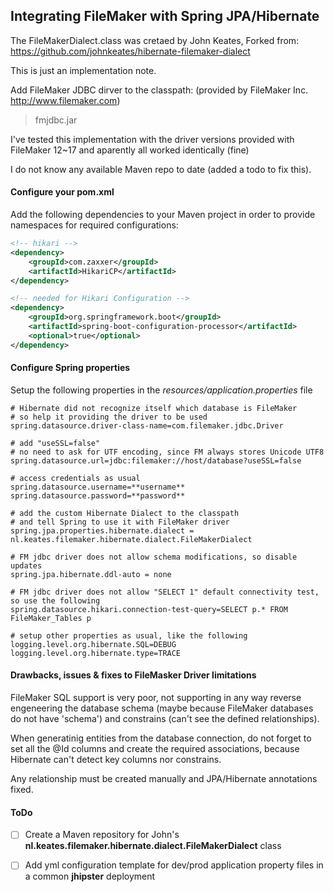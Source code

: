 ## Integrating FileMaker with Spring JPA/Hibernate

The FileMakerDialect.class was cretaed by John Keates, 
Forked from: https://github.com/johnkeates/hibernate-filemaker-dialect

This is just an implementation note.

Add FileMaker JDBC dirver to the classpath:
(provided by FileMaker Inc. http://www.filemaker.com)

> fmjdbc.jar

I've tested this implementation with the driver versions provided with FileMaker 12~17 and aparently all worked identically (fine)

I do not know any available Maven repo to date (added a todo to fix this).

#### Configure your pom.xml

Add the following dependencies to your Maven project in order to provide namespaces for required configurations:
```xml
<!-- hikari -->
<dependency>
    <groupId>com.zaxxer</groupId>
    <artifactId>HikariCP</artifactId>
</dependency>

<!-- needed for Hikari Configuration -->
<dependency>
    <groupId>org.springframework.boot</groupId>
    <artifactId>spring-boot-configuration-processor</artifactId>
    <optional>true</optional>
</dependency>
```

#### Configure Spring properties

Setup the following properties in the *resources/application.properties* file

```properties
# Hibernate did not recognize itself which database is FileMaker
# so help it providing the driver to be used
spring.datasource.driver-class-name=com.filemaker.jdbc.Driver

# add "useSSL=false"
# no need to ask for UTF encoding, since FM always stores Unicode UTF8
spring.datasource.url=jdbc:filemaker://host/database?useSSL=false

# access credentials as usual
spring.datasource.username=**username**
spring.datasource.password=**password**

# add the custom Hibernate Dialect to the classpath
# and tell Spring to use it with FileMaker driver
spring.jpa.properties.hibernate.dialect = nl.keates.filemaker.hibernate.dialect.FileMakerDialect

# FM jdbc driver does not allow schema modifications, so disable updates
spring.jpa.hibernate.ddl-auto = none

# FM jdbc driver does not allow "SELECT 1" default connectivity test, so use the following
spring.datasource.hikari.connection-test-query=SELECT p.* FROM FileMaker_Tables p

# setup other properties as usual, like the following
logging.level.org.hibernate.SQL=DEBUG
logging.level.org.hibernate.type=TRACE

```

#### Drawbacks, issues & fixes to FileMasker Driver limitations

FileMaker SQL support is very poor, not supporting in any way reverse engeneering the database schema (maybe because FileMaker databases do not have 'schema') and constrains (can't see the defined relationships).

When generatinig entities from the database connection, do not forget to set all the @Id columns and create the required associations, because Hibernate can't detect key columns nor constrains.

Any relationship must be created manually and JPA/Hibernate annotations fixed.

#### ToDo

- [ ] Create a Maven repository for John's **nl.keates.filemaker.hibernate.dialect.FileMakerDialect** class
- [ ] Add yml configuration template for dev/prod application property files in a common **jhipster** deployment

